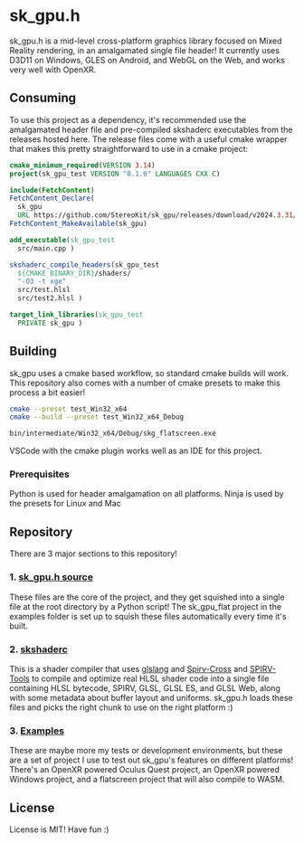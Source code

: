 # sk_gpu.h

sk_gpu.h is a mid-level cross-platform graphics library focused on Mixed Reality rendering, in an amalgamated single file header! It currently uses D3D11 on Windows, GLES on Android, and WebGL on the Web, and works very well with OpenXR.

## Consuming

To use this project as a dependency, it's recommended use the amalgamated header file and pre-compiled skshaderc executables from the releases hosted here. The release files come with a useful cmake wrapper that makes this pretty straightforward to use in a cmake project:

```cmake
cmake_minimum_required(VERSION 3.14)
project(sk_gpu_test VERSION "0.1.0" LANGUAGES CXX C)

include(FetchContent)
FetchContent_Declare(
  sk_gpu
  URL https://github.com/StereoKit/sk_gpu/releases/download/v2024.3.31/sk_gpu.v2024.3.31.zip )
FetchContent_MakeAvailable(sk_gpu)

add_executable(sk_gpu_test
  src/main.cpp )

skshaderc_compile_headers(sk_gpu_test
  ${CMAKE_BINARY_DIR}/shaders/
  "-O3 -t xge"
  src/test.hlsl
  src/test2.hlsl )

target_link_libraries(sk_gpu_test
  PRIVATE sk_gpu )
```

## Building

sk_gpu uses a cmake based workflow, so standard cmake builds will work. This repository also comes with a number of cmake presets to make this process a bit easier!

```sh
cmake --preset test_Win32_x64
cmake --build --preset test_Win32_x64_Debug

bin/intermediate/Win32_x64/Debug/skg_flatscreen.exe
```

VSCode with the cmake plugin works well as an IDE for this project.

### Prerequisites

Python is used for header amalgamation on all platforms.
Ninja is used by the presets for Linux and Mac

## Repository

There are 3 major sections to this repository!

### 1. [sk_gpu.h source](https://github.com/maluoi/sk_gpu/tree/master/src)

These files are the core of the project, and they get squished into a single file at the root directory by a Python script! The sk_gpu_flat project in the examples folder is set up to squish these files automatically every time it's built.

### 2. [skshaderc](https://github.com/maluoi/sk_gpu/tree/master/skshaderc)

This is a shader compiler that uses [glslang](https://github.com/KhronosGroup/glslang) and [Spirv-Cross](https://github.com/KhronosGroup/SPIRV-Cross) and [SPIRV-Tools](https://github.com/KhronosGroup/SPIRV-Tools) to compile and optimize real HLSL shader code into a single file containing HLSL bytecode, SPIRV, GLSL, GLSL ES, and GLSL Web, along with some metadata about buffer layout and uniforms. sk_gpu.h loads these files and picks the right chunk to use on the right platform :)

### 3. [Examples](https://github.com/maluoi/sk_gpu/tree/master/examples)

These are maybe more my tests or development environments, but these are a set of project I use to test out sk_gpu's features on different platforms! There's an OpenXR powered Oculus Quest project, an OpenXR powered Windows project, and a flatscreen project that will also compile to WASM.

## License

License is MIT! Have fun :)